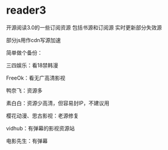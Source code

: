# reader3
开源阅读3.0的一些订阅资源
包括书源和订阅源
实时更新部分失效源

部分js用作cdn写源加速

简单做个备份：

三四娱乐：看18禁韩漫

FreeOk：看无广高清影视

鸭奈飞：资源多

素白白：资源少高清，但容易封IP，不建议用

樱花动漫、思古影视：老源修复

vidhub：有弹幕的影视资源站

电影先生：有弹幕
